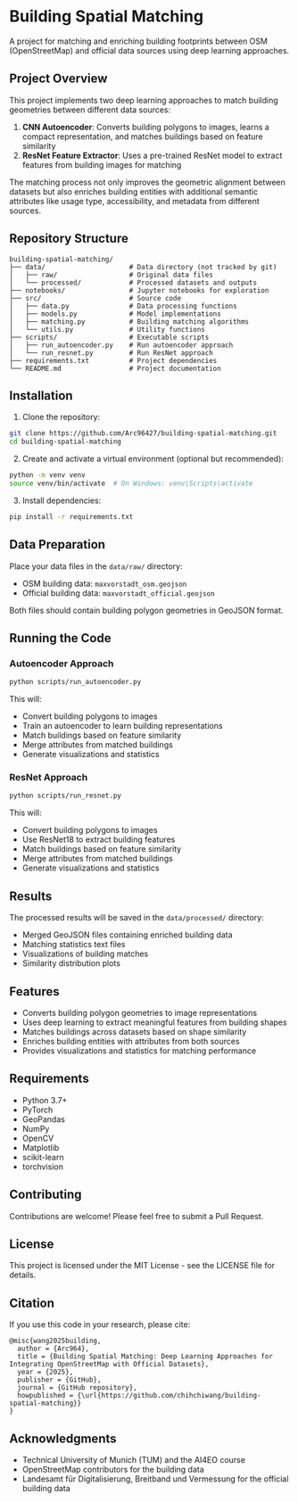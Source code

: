 # Building Spatial Matching

A project for matching and enriching building footprints between OSM (OpenStreetMap) and official data sources using deep learning approaches.

## Project Overview

This project implements two deep learning approaches to match building geometries between different data sources:

1. **CNN Autoencoder**: Converts building polygons to images, learns a compact representation, and matches buildings based on feature similarity
2. **ResNet Feature Extractor**: Uses a pre-trained ResNet model to extract features from building images for matching

The matching process not only improves the geometric alignment between datasets but also enriches building entities with additional semantic attributes like usage type, accessibility, and metadata from different sources.

## Repository Structure

```
building-spatial-matching/
├── data/                     # Data directory (not tracked by git)
│   ├── raw/                  # Original data files
│   └── processed/            # Processed datasets and outputs
├── notebooks/                # Jupyter notebooks for exploration 
├── src/                      # Source code
│   ├── data.py               # Data processing functions
│   ├── models.py             # Model implementations
│   ├── matching.py           # Building matching algorithms
│   └── utils.py              # Utility functions
├── scripts/                  # Executable scripts
│   ├── run_autoencoder.py    # Run autoencoder approach
│   └── run_resnet.py         # Run ResNet approach
├── requirements.txt          # Project dependencies
└── README.md                 # Project documentation
```

## Installation

1. Clone the repository:
```bash
git clone https://github.com/Arc96427/building-spatial-matching.git
cd building-spatial-matching
```

2. Create and activate a virtual environment (optional but recommended):
```bash
python -m venv venv
source venv/bin/activate  # On Windows: venv\Scripts\activate
```

3. Install dependencies:
```bash
pip install -r requirements.txt
```

## Data Preparation

Place your data files in the `data/raw/` directory:
- OSM building data: `maxvorstadt_osm.geojson`
- Official building data: `maxvorstadt_official.geojson`

Both files should contain building polygon geometries in GeoJSON format.

## Running the Code

### Autoencoder Approach

```bash
python scripts/run_autoencoder.py
```

This will:
- Convert building polygons to images
- Train an autoencoder to learn building representations
- Match buildings based on feature similarity
- Merge attributes from matched buildings
- Generate visualizations and statistics

### ResNet Approach

```bash
python scripts/run_resnet.py
```

This will:
- Convert building polygons to images
- Use ResNet18 to extract building features
- Match buildings based on feature similarity
- Merge attributes from matched buildings
- Generate visualizations and statistics

## Results

The processed results will be saved in the `data/processed/` directory:
- Merged GeoJSON files containing enriched building data
- Matching statistics text files
- Visualizations of building matches
- Similarity distribution plots

## Features

- Converts building polygon geometries to image representations
- Uses deep learning to extract meaningful features from building shapes
- Matches buildings across datasets based on shape similarity
- Enriches building entities with attributes from both sources
- Provides visualizations and statistics for matching performance

## Requirements

- Python 3.7+
- PyTorch
- GeoPandas
- NumPy
- OpenCV
- Matplotlib
- scikit-learn
- torchvision


## Contributing

Contributions are welcome! Please feel free to submit a Pull Request.

## License

This project is licensed under the MIT License - see the LICENSE file for details.

## Citation

If you use this code in your research, please cite:

```
@misc{wang2025building,
  author = {Arc964},
  title = {Building Spatial Matching: Deep Learning Approaches for Integrating OpenStreetMap with Official Datasets},
  year = {2025},
  publisher = {GitHub},
  journal = {GitHub repository},
  howpublished = {\url{https://github.com/chihchiwang/building-spatial-matching}}
}
```

## Acknowledgments

- Technical University of Munich (TUM) and the AI4EO course
- OpenStreetMap contributors for the building data
- Landesamt für Digitalisierung, Breitband und Vermessung for the official building data
